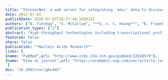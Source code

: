 ```yaml
---
title: "SteinerNet: a web server for integrating 'omic' data to discover hidden components of response pathways"
date: 2012-07-01
publishDate: 2020-07-03T18:37:48.343024Z
authors: ["N. Tuncbag", "S. McCallum", "**S.-s. C. Huang**", "E. Fraenkel"]
publication_types: ["2"]
abstract: "High-throughput technologies including transcriptional profiling, proteomics and reverse genetics screens provide detailed molecular descriptions of cellular responses to perturbations. However, it is difficult to integrate these diverse data to reconstruct biologically meaningful signaling networks. Previously, we have established a framework for integrating transcriptional, proteomic and interactome data by searching for the solution to the prize-collecting Steiner tree problem. Here, we present a web server, SteinerNet, to make this method available in a user-friendly format for a broad range of users with data from any species. At a minimum, a user only needs to provide a set of experimentally detected proteins and/or genes and the server will search for connections among these data from the provided interactomes for yeast, human, mouse, Drosophila melanogaster and Caenorhabditis elegans. More advanced users can upload their own interactome data as well. The server provides interactive visualization of the resulting optimal network and downloadable files detailing the analysis and results. We believe that SteinerNet will be useful for researchers who would like to integrate their high-throughput data for a specific condition or cellular response and to find biologically meaningful pathways. SteinerNet is accessible at http://fraenkel.mit.edu/steinernet."
featured: false
share: false
publication: "*Nucleic Acids Research*"
links: [
{name: "PubMed",url: "http://www.ncbi.nlm.nih.gov/pubmed/22638579"},
{name: "View at journal",url: "https://academic.oup.com/nar/article-lookup/doi/10.1093/nar/gks445"}
 ] 
doi: "10.1093/nar/gks445"
---
```


